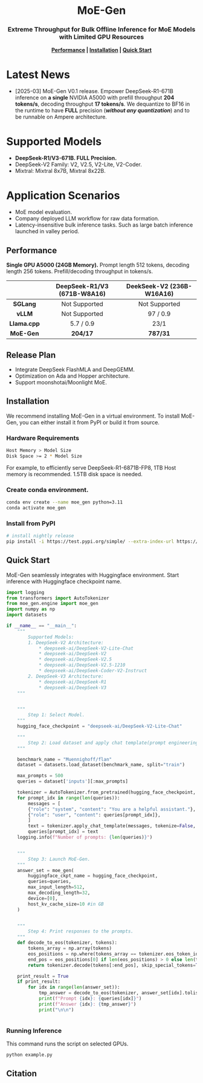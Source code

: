 <div align="center">
 <h1> MoE-Gen
 <h3>Extreme Throughput for Bulk Offline Inference for MoE Models with Limited GPU Resources</h3>
  <strong><a href="#Performance">Performance</a> | <a href="#Installation"> Installation</a> | <a href="#Quick-Start">Quick Start </a> </strong>
</div>

# Latest News
- [2025-03] MoE-Gen V0.1 release. Empower DeepSeek-R1-671B inference on **a single** NVIDIA A5000 with prefill throughput **204 tokens/s**, decoding throughput **17 tokens/s**. We dequantize to BF16 in the runtime to have **FULL** precision (**_without any quantization_**) and to be runnable on Ampere architecture.

# Supported Models
- **DeepSeek-R1/V3-671B. FULL Precision.**
- DeepSeek-V2 Family: V2, V2.5, V2-Lite, V2-Coder.
- Mixtral: Mixtral 8x7B, Mixtral 8x22B.

# Application Scenarios
- MoE model evaluation.
- Company deployed LLM workflow for raw data formation.
- Latency-insensitive bulk inference tasks. Such as large batch inference launched in valley period.

## Performance

**Single GPU A5000 (24GB Memory).** Prompt length 512 tokens, decoding length 256 tokens. Prefill/decoding throughput in tokens/s.


<div align="center">

|               | DeepSeek-R1/V3 (671B-W8A16) | DeekSeek-V2 (236B-W16A16)|
|:-------------:|:--------------------------:|:-----------------------:|
| **SGLang**    | Not Supported                | Not Supported            |
| **vLLM**      | Not Supported               | 97 / 0.9               |
| **Llama.cpp** | 5.7 / 0.9                  | 23/1                   |
| **MoE-Gen**   | **204/17**                 | **787/31**             |

</div>

## Release Plan

* Integrate DeepSeek FlashMLA and DeepGEMM.
* Optimization on Ada and Hopper architecture.
* Support moonshotai/Moonlight MoE.

## Installation

We recommend installing MoE-Gen in a virtual environment. To install MoE-Gen, you can either install it from PyPI or build it from source.

### Hardware Requirements
```bash
Host Memory > Model Size
Disk Space >= 2 * Model Size
```
For example,  to efficiently serve DeepSeek-R1-6871B-FP8, 1TB Host memory is recommended. 1.5TB disk space is needed.


### Create conda environment.

```bash
conda env create --name moe_gen python=3.11
conda activate moe_gen
```

### Install from PyPI

```bash
# install nightly release
pip install -i https://test.pypi.org/simple/ --extra-index-url https://pypi.org/simple/ moe-gen
```

## Quick Start
MoE-Gen seamlessly integrates with Huggingface environment. Start inference with Huggingface checkpoint name.
```python
import logging
from transformers import AutoTokenizer
from moe_gen.engine import moe_gen
import numpy as np
import datasets

if __name__ == "__main__":
    """
        Supported Models:
        1. DeepSeek-V2 Architecture:
            * deepseek-ai/DeepSeek-V2-Lite-Chat
            * deepseek-ai/DeepSeek-V2
            * deepseek-ai/DeepSeek-V2.5
            * deepseek-ai/DeepSeek-V2.5-1210
            * deepseek-ai/DeepSeek-Coder-V2-Instruct
        2. DeepSeek-V3 Architecture:
            * deepseek-ai/DeepSeek-R1
            * deepseek-ai/DeepSeek-V3
    """


    """
        Step 1: Select Model.
    """
    hugging_face_checkpoint = "deepseek-ai/DeepSeek-V2-Lite-Chat"

    """
        Step 2: Load dataset and apply chat template(prompt engineering).
    """

    benchmark_name = "Muennighoff/flan"
    dataset = datasets.load_dataset(benchmark_name, split="train")

    max_prompts = 500
    queries = dataset['inputs'][:max_prompts]

    tokenizer = AutoTokenizer.from_pretrained(hugging_face_checkpoint, trust_remote_code=True)
    for prompt_idx in range(len(queries)):
        messages = [
        {"role": "system", "content": "You are a helpful assistant."},
        {"role": "user", "content": queries[prompt_idx]},
        ]
        text = tokenizer.apply_chat_template(messages, tokenize=False, add_generation_prompt=True)
        queries[prompt_idx] = text
    logging.info(f"Number of prompts: {len(queries)}")


    """
        Step 3: Launch MoE-Gen.
    """
    answer_set = moe_gen(
        huggingface_ckpt_name = hugging_face_checkpoint,
        queries=queries,
        max_input_length=512,
        max_decoding_length=32,
        device=[0],
        host_kv_cache_size=10 #in GB
    )


    """
        Step 4: Print responses to the prompts.
    """
    def decode_to_eos(tokenizer, tokens):
        tokens_array = np.array(tokens)
        eos_positions = np.where(tokens_array == tokenizer.eos_token_id)[0]
        end_pos = eos_positions[0] if len(eos_positions) > 0 else len(tokens_array)
        return tokenizer.decode(tokens[:end_pos], skip_special_tokens=True)

    print_result = True
    if print_result:
        for idx in range(len(answer_set)):
            tmp_answer = decode_to_eos(tokenizer, answer_set[idx].tolist()[0])
            print(f"Prompt {idx}: {queries[idx]}")
            print(f"Answer {idx}: {tmp_answer}")
            print("\n\n")



```
### Running Inference

This command runs the script on selected GPUs.
```bash
python example.py
```



## Citation
